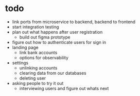 # todo
- link ports from microservice to backend, backend to frontend
- start integration testing
- plan out what happens after user registration
    - build out figma prototype
- figure out how to authenticate users for sign in
- landing page
    - link bank accounts
    - options for observability
- settings
    - unlinking accounts
    - clearing data from our databases
    - deleting user
- asking people to try it out
    - interviewing users and figure out whats next
